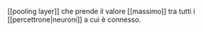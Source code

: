 [[pooling layer]] che prende il valore [[massimo]] tra tutti i [[percettrone|neuroni]] a cui è connesso.